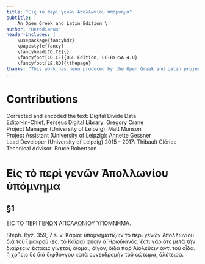 ```yaml
---
title: "Εἰς τὸ περὶ γενῶν Ἀπολλωνίου ὑπόμνημα"
subtitle: |
	An Open Greek and Latin Edition \ 
author: "Herodianus"
header-includes: | 
	\usepackage{fancyhdr}
	\pagestyle{fancy}
	\fancyhead[CO,CE]{}
	\fancyfoot[CO,CE]{OGL Edition, CC-BY-SA 4.0}
	\fancyfoot[LE,RO]{\thepage}
thanks: "This work has been produced by the Open Greek and Latin project through the help of volunteers. See contributions for details."
...
```


# Contributions  

Corrected and encoded the text: Digital Divide Data  
 Editor-in-Chief, Perseus Digital Library: Gregory Crane  
 Project Manager (University of Leipzig): Matt Munson  
 Project Assistant (University of Leipzig): Annette Gessner  
 Lead Developer (University of Leipzig) 2015 - 2017: Thibault Clérice  
 Technical Advisor: Bruce Robertson  

# Εἰς τὸ περὶ γενῶν Ἀπολλωνίου ὑπόμνημα  

## §1  

<head>ΕΙϹ ΤΟ ΠΕΡΙ ΓΕΝΩΝ ΑΠΟΛΛΩΝΙΟΥ ΥΠΟΜΝΗΜΑ.</head>
 <p>Steph. Byz. 359, 7 s. v. Καρία: ὑπομνηματίζων τὸ περὶ γενῶν
  Ἀπολλωνίου διὰ τοῦ ῑ μακροῦ (sc. τὸ Κάϊρα) φηϲιν ὁ Ἡρωδιανόϲ.
  ἔϲτι γὰρ ὅτε μετὰ τὴν διαίρεϲιν ἔκταϲιϲ γίνεται, ὀϊομαι, ὄϊγον, <lb n="15"/>
  ὄιδα παῤ Αἰολεῦϲιν ἀντὶ τοῦ οἶδα. ἡ χρῆϲιϲ δὲ διά διφθόγγου κατὰ
  ϲυνεκδρομὴν τοῦ ϲώτειρα, ὀλέτειρα.</p>  


